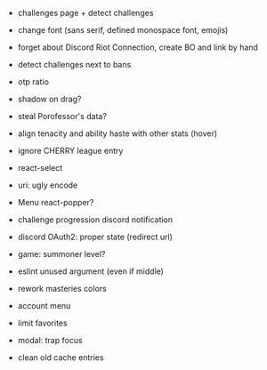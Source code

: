 - challenges page + detect challenges
- change font (sans serif, defined monospace font, emojis)
- forget about Discord Riot Connection, create BO and link by hand
- detect challenges next to bans
- otp ratio

- shadow on drag?
- steal Porofessor's data?
- align tenacity and ability haste with other stats (hover)
- ignore CHERRY league entry
- react-select
- uri: ugly encode
- Menu react-popper?
- challenge progression discord notification
- discord OAuth2: proper state (redirect url)
- game: summoner level?
- eslint unused argument (even if middle)
- rework masteries colors
- account menu
- limit favorites
- modal: trap focus
- clean old cache entries
